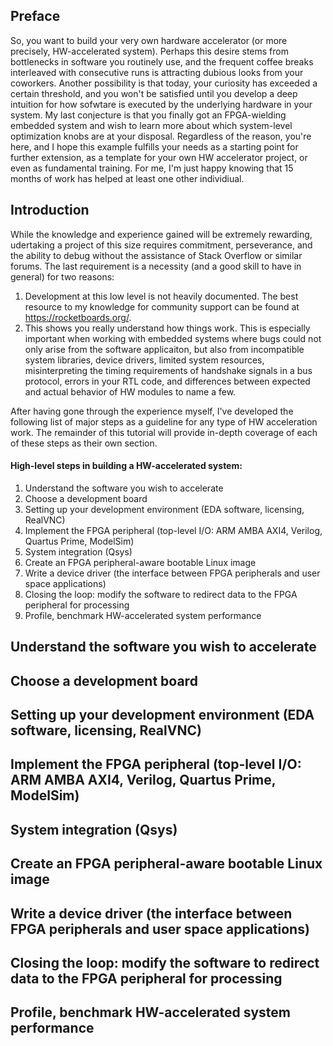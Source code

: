 ## Preface
So, you want to build your very own hardware accelerator (or more precisely, HW-accelerated system). Perhaps this desire stems from bottlenecks in software you routinely use, and the frequent coffee breaks interleaved with consecutive runs is attracting dubious looks from your coworkers. Another possibility is that today, your curiosity has exceeded a certain threshold, and you won't be satisfied until you develop a deep intuition for how sofwtare is executed by the underlying hardware in your system. My last conjecture is that you finally got an FPGA-wielding embedded system and wish to learn more about which system-level optimization knobs are at your disposal. Regardless of the reason, you're here, and I hope this example fulfills your needs as a starting point for further extension, as a template for your own HW accelerator project, or even as fundamental training. For me, I'm just happy knowing that 15 months of work has helped at least one other individiual.

## Introduction
While the knowledge and experience gained will be extremely rewarding, udertaking a project of this size requires commitment, perseverance, and the ability to debug without the assistance of Stack Overflow or similar forums. The last requirement is a necessity (and a good skill to have in general) for two reasons:
1. Development at this low level is not heavily documented. The best resource to my knowledge for community support can be found at https://rocketboards.org/. 
2. This shows you really understand how things work. This is especially important when working with embedded systems where bugs could not only arise from the software applicaiton, but also from incompatible system libraries, device drivers, limited system resources, misinterpreting the timing requirements of handshake signals in a bus protocol, errors in your RTL code, and differences between expected and actual behavior of HW modules to name a few.

After having gone through the experience myself, I've developed the following list of major steps as a guideline for any type of HW acceleration work. The remainder of this tutorial will provide in-depth coverage of each of these steps as their own section. 

#### High-level steps in building a HW-accelerated system:
1. Understand the software you wish to accelerate
2. Choose a development board
3. Setting up your development environment (EDA software, licensing, RealVNC)
4. Implement the FPGA peripheral (top-level I/O: ARM AMBA AXI4, Verilog, Quartus Prime, ModelSim) 
5. System integration (Qsys)
6. Create an FPGA peripheral-aware bootable Linux image
7. Write a device driver (the interface between FPGA peripherals and user space applications)
8. Closing the loop: modify the software to redirect data to the FPGA peripheral for processing
9. Profile, benchmark HW-accelerated system performance

## Understand the software you wish to accelerate


## Choose a development board


## Setting up your development environment (EDA software, licensing, RealVNC)


## Implement the FPGA peripheral (top-level I/O: ARM AMBA AXI4, Verilog, Quartus Prime, ModelSim) 


## System integration (Qsys)


## Create an FPGA peripheral-aware bootable Linux image


## Write a device driver (the interface between FPGA peripherals and user space applications)


## Closing the loop: modify the software to redirect data to the FPGA peripheral for processing


## Profile, benchmark HW-accelerated system performance
